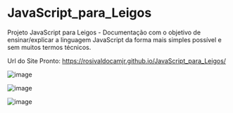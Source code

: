 # JavaScript_para_Leigos
Projeto JavaScript para Leigos - Documentação com o objetivo de ensinar/explicar a linguagem JavaScript da forma mais simples possível e sem muitos termos técnicos.

Url do Site Pronto: https://rosivaldocamjr.github.io/JavaScript_para_Leigos/

![image](https://user-images.githubusercontent.com/91435382/177454042-28195d0c-8694-4f47-bae2-b3777ab30224.png)

![image](https://user-images.githubusercontent.com/91435382/165838622-a398a647-7186-4936-a165-a7e23fde3bd3.png)

![image](https://user-images.githubusercontent.com/91435382/165838762-5a2c0c4f-fa99-4500-b341-834f7b90cffd.png)
